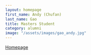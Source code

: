 ```yaml
---
layout: homepage
first_name: Andy (Chufan)
last_name: Gao
title: Masters Student
category: alumni
image: "/assets/images/gao_andy.jpg"
---
```


[Homepage][1]

[1]:<https://chufangao.github.io>
